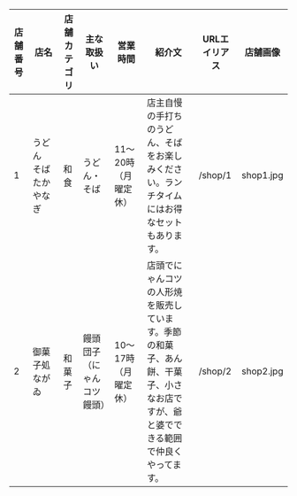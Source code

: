 |店舗番号|店名|店舗カテゴリ|主な取扱い|営業時間|紹介文|URLエイリアス|店舗画像|
| --- | --- | --- | --- | --- | --- | --- | --- |
|1|うどん　そば　たかやなぎ|和食|うどん・そば|11〜20時（月曜定休）|店主自慢の手打ちのうどん、そばをお楽しみください。ランチタイムにはお得なセットもあります。|/shop/1|shop1.jpg|
|2|御菓子処　ながゐ|和菓子|饅頭　団子（にゃんコツ饅頭）|10〜17時（月曜定休）|店頭でにゃんコツの人形焼を販売しています。季節の和菓子、あん餅、干菓子、小さなお店ですが、爺と婆でできる範囲で仲良くやってます。|/shop/2|shop2.jpg|
